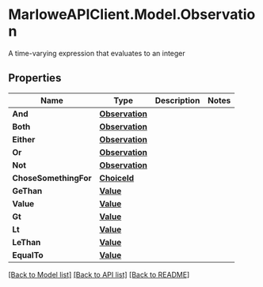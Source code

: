 # MarloweAPIClient.Model.Observation
A time-varying expression that evaluates to an integer

## Properties

Name | Type | Description | Notes
------------ | ------------- | ------------- | -------------
**And** | [**Observation**](Observation.md) |  | 
**Both** | [**Observation**](Observation.md) |  | 
**Either** | [**Observation**](Observation.md) |  | 
**Or** | [**Observation**](Observation.md) |  | 
**Not** | [**Observation**](Observation.md) |  | 
**ChoseSomethingFor** | [**ChoiceId**](ChoiceId.md) |  | 
**GeThan** | [**Value**](Value.md) |  | 
**Value** | [**Value**](Value.md) |  | 
**Gt** | [**Value**](Value.md) |  | 
**Lt** | [**Value**](Value.md) |  | 
**LeThan** | [**Value**](Value.md) |  | 
**EqualTo** | [**Value**](Value.md) |  | 

[[Back to Model list]](../README.md#documentation-for-models) [[Back to API list]](../README.md#documentation-for-api-endpoints) [[Back to README]](../README.md)

